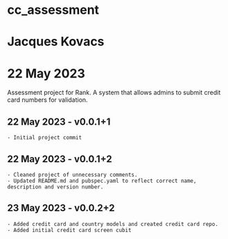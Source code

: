 # cc_assessment
# Jacques Kovacs
# 22 May 2023

Assessment project for Rank.
A system that allows admins to submit credit card numbers for validation.

## 22 May 2023 - v0.0.1+1
    - Initial project commit

## 22 May 2023 - v0.0.1+2
    - Cleaned project of unnecessary comments.
    - Updated README.md and pubspec.yaml to reflect correct name, description and version number.

## 23 May 2023 - v0.0.2+2
    - Added credit card and country models and created credit card repo.
    - Added initial credit card screen cubit